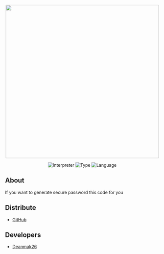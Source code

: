 <p align="center">
      <img src="https://i.imgur.com/lD8lAEo.jpg" width="500">
</p>

<p align="center">
   <img src="https://img.shields.io/badge/Interpreter%3A-PyCharm-yellow" alt="Interpreter">
   <img src="https://img.shields.io/badge/Type%3A-Code-blue" alt="Type">
   <img src="https://img.shields.io/badge/Language%3A-Python-yellow" alt="Language">
</p>

## About

If you want to generate secure password this code for you

## Distribute

- [GitHub](https://github.com/)


## Developers

- [Deanmak26](https://github.com/Denmak26)
